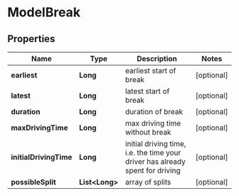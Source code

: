 
# ModelBreak

## Properties
Name | Type | Description | Notes
------------ | ------------- | ------------- | -------------
**earliest** | **Long** | earliest start of break |  [optional]
**latest** | **Long** | latest start of break |  [optional]
**duration** | **Long** | duration of break |  [optional]
**maxDrivingTime** | **Long** | max driving time without break |  [optional]
**initialDrivingTime** | **Long** | initial driving time, i.e. the time your driver has already spent for driving |  [optional]
**possibleSplit** | **List&lt;Long&gt;** | array of splits |  [optional]



